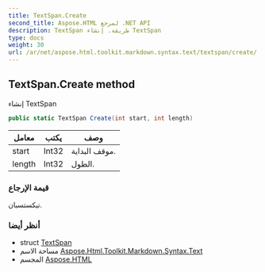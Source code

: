 ```yaml
---
title: TextSpan.Create
second_title: Aspose.HTML لمرجع .NET API
description: TextSpan طريقة. إنشاء TextSpan
type: docs
weight: 30
url: /ar/net/aspose.html.toolkit.markdown.syntax.text/textspan/create/
---
```

## TextSpan.Create method

إنشاء TextSpan

```csharp
public static TextSpan Create(int start, int length)
```

| معامل | يكتب | وصف |
| --- | --- | --- |
| start | Int32 | موقف البداية. |
| length | Int32 | الطول. |

### قيمة الإرجاع

تيكستسبان.

### أنظر أيضا

* struct [TextSpan](../)
* مساحة الاسم [Aspose.Html.Toolkit.Markdown.Syntax.Text](../../textspan/)
* المجسم [Aspose.HTML](../../../)


